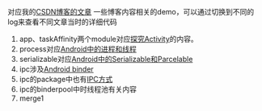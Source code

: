 对应我的[CSDN博客的文章](http://blog.csdn.net/hds2011)
一些博客内容相关的demo，可以通过切换到不同的log来查看不同文章当时的详细代码
1. app、taskAffinity两个module对应[探究Activity](http://blog.csdn.net/hds2011/article/details/71215298)的内容。
2. process对应[Android中的进程和线程](http://blog.csdn.net/hds2011/article/details/72663321)
3. serializable对应[Android中的Serializable和Parcelable](http://blog.csdn.net/hds2011/article/details/71713371)
4. ipc涉及[Android binder](http://blog.csdn.net/hds2011/article/details/75255075)
5. ipc的package中也有[IPC方式](http://blog.csdn.net/hds2011/article/details/77072820)
6. ipc的binderpool中时线程池有关内容
9. merge1